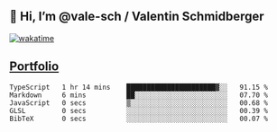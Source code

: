 ## 👋 Hi, I’m @vale-sch / Valentin Schmidberger
[![wakatime](https://wakatime.com/badge/user/7560c813-56c2-4ce8-b378-268c8ee84276.svg)](https://wakatime.com/@7560c813-56c2-4ce8-b378-268c8ee84276)
##  [Portfolio](https://vale-sch.github.io/ValentinSchmidberger/ "Portfolio")
<!--START_SECTION:waka-->

```text
TypeScript   1 hr 14 mins    ██████████████████████▓░░   91.15 %
Markdown     6 mins          ██░░░░░░░░░░░░░░░░░░░░░░░   07.70 %
JavaScript   0 secs          ▒░░░░░░░░░░░░░░░░░░░░░░░░   00.68 %
GLSL         0 secs          ░░░░░░░░░░░░░░░░░░░░░░░░░   00.39 %
BibTeX       0 secs          ░░░░░░░░░░░░░░░░░░░░░░░░░   00.07 %
```

<!--END_SECTION:waka-->
